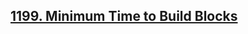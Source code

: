 ## [1199. Minimum Time to Build Blocks](https://leetcode.com/problems/minimum-time-to-build-blocks/)

